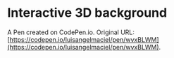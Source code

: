 # Interactive 3D background

A Pen created on CodePen.io. Original URL: [https://codepen.io/luisangelmaciel/pen/wvxBLWM](https://codepen.io/luisangelmaciel/pen/wvxBLWM).

